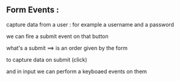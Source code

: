 ## Form Events : 

capture data from a user : for example a username and a password

we can fire a submit event on that button 

what's a submit ==> is an order given by the form

to capture data on submit (click)

and in input we can perform a keyboaed events on them



